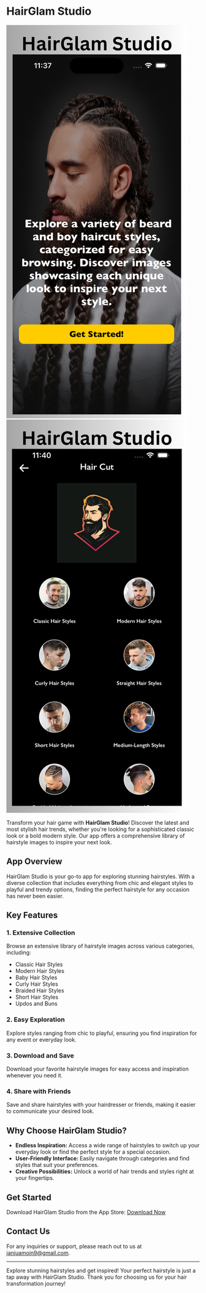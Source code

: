 # HairGlam Studio

[![HairGlam Studio on the App Store](https://github.com/MoinJanjua/HairGlam-Studio/blob/main/1.png)](https://apps.apple.com/us/app/hairglam-studio/id6736739330)
[![HairGlam Studio on the App Store](https://github.com/MoinJanjua/HairGlam-Studio/blob/main/3.png)](https://apps.apple.com/us/app/hairglam-studio/id6736739330)

Transform your hair game with **HairGlam Studio**! Discover the latest and most stylish hair trends, whether you're looking for a sophisticated classic look or a bold modern style. Our app offers a comprehensive library of hairstyle images to inspire your next look.

## App Overview

HairGlam Studio is your go-to app for exploring stunning hairstyles. With a diverse collection that includes everything from chic and elegant styles to playful and trendy options, finding the perfect hairstyle for any occasion has never been easier.

## Key Features

### 1. Extensive Collection
Browse an extensive library of hairstyle images across various categories, including:
- Classic Hair Styles
- Modern Hair Styles
- Baby Hair Styles
- Curly Hair Styles
- Braided Hair Styles
- Short Hair Styles
- Updos and Buns

### 2. Easy Exploration
Explore styles ranging from chic to playful, ensuring you find inspiration for any event or everyday look.

### 3. Download and Save
Download your favorite hairstyle images for easy access and inspiration whenever you need it.

### 4. Share with Friends
Save and share hairstyles with your hairdresser or friends, making it easier to communicate your desired look.

## Why Choose HairGlam Studio?

- **Endless Inspiration:** Access a wide range of hairstyles to switch up your everyday look or find the perfect style for a special occasion.
- **User-Friendly Interface:** Easily navigate through categories and find styles that suit your preferences.
- **Creative Possibilities:** Unlock a world of hair trends and styles right at your fingertips.

## Get Started

Download HairGlam Studio from the App Store: [Download Now](https://apps.apple.com/us/app/hairglam-studio/id6736739330)

## Contact Us

For any inquiries or support, please reach out to us at [janjuamoin9@gmail.com](mailto:janjuamoin9@gmail.com).

---

Explore stunning hairstyles and get inspired! Your perfect hairstyle is just a tap away with HairGlam Studio. Thank you for choosing us for your hair transformation journey!
